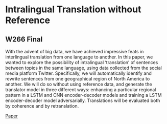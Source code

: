 # Intralingual Translation without Reference
## W266 Final

With the advent of big data, we have achieved impressive feats in interlingual translation from one language to another. In this paper, we wanted to explore the possibility of intralingual ‘translation’ of sentences between topics in the same language, using data collected from the social media platform Twitter. Specifically, we will automatically identify and rewrite sentences from one geographical region of North America to another.  We will do so without using reference data, and generate the translator model in three different ways: enhancing a particular regional pattern in a LSTM and CNN encoder-decoder models and training a LSTM encoder-decoder model adversarially. Translations will be evaluated both by coherence and by retranslation.  

[Paper](https://docs.google.com/document/d/1iO0XwkJaMkglf44_q5Tj78Tr9mvC66qYyAON3_mIIF4/edit?usp=sharing)
